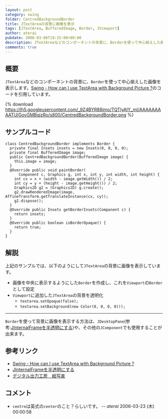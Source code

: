 ```yaml
---
layout: post
category: swing
folder: CentredBackgroundBorder
title: JTextAreaの背景に画像を表示
tags: [JTextArea, BufferedImage, Border, JViewport]
author: aterai
pubdate: 2006-03-06T19:15:08+09:00
description: JTextAreaなどのコンポーネントの背景に、Borderを使って中心揃えした画像を表示します。
comments: true
---
```

## 概要
`JTextArea`などのコンポーネントの背景に、`Border`を使って中心揃えした画像を表示します。[Swing - How can I use TextArea with Background Picture ?](https://community.oracle.com/thread/1395763)のコードを引用しています。

{% download https://lh5.googleusercontent.com/_9Z4BYR88imo/TQTIyAIY_mI/AAAAAAAAATU/GovGMBqjzRo/s800/CentredBackgroundBorder.png %}

## サンプルコード
<pre class="prettyprint"><code>class CentredBackgroundBorder implements Border {
  private final Insets insets = new Insets(0, 0, 0, 0);
  private final BufferedImage image;
  public CentredBackgroundBorder(BufferedImage image) {
    this.image = image;
  }
  @Override public void paintBorder(
      Component c, Graphics g, int x, int y, int width, int height) {
    int cx = x + (width - image.getWidth()) / 2;
    int cy = y + (height - image.getHeight()) / 2;
    Graphics2D g2 = (Graphics2D) g.create();
    g2.drawRenderedImage(image, AffineTransform.getTranslateInstance(cx, cy));
    g2.dispose();
  }
  @Override public Insets getBorderInsets(Component c) {
    return insets;
  }
  @Override public boolean isBorderOpaque() {
    return true;
  }
}
</code></pre>

## 解説
上記のサンプルでは、以下のようにして`JTextArea`の背景に画像を表示しています。

- 画像を中央に表示するようにした`Border`を作成し、これを`Viewport`の`Border`として設定
- `Viewport`に追加した`JTextArea`の背景を透明化
    - `textarea.setOpaque(false);`
    - `textarea.setBackground(new Color(0, 0, 0, 0)));`

<!-- dummy comment line for breaking list -->

- - - -
`Border`を使って背景に画像を表示する方法は、`JDesktopPane`(参考:[JInternalFrameを半透明にする](http://ateraimemo.com/Swing/TransparentFrame.html))や、その他の`JComponent`でも使用することが出来ます。

## 参考リンク
- [Swing - How can I use TextArea with Background Picture ?](https://community.oracle.com/thread/1395763)
- [JInternalFrameを半透明にする](http://ateraimemo.com/Swing/TransparentFrame.html)
- [デジタル出力工房　絵写楽](http://www.bekkoame.ne.jp/~bootan/free2.html)

<!-- dummy comment line for breaking list -->

## コメント
- `centre`は英式の`center`のこと？らしいです。 -- *aterai* 2006-03-23 (木) 00:00:58

<!-- dummy comment line for breaking list -->

